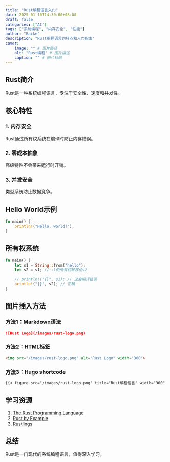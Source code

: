 ```yaml
---
title: "Rust编程语言入门"
date: 2025-01-16T14:30:00+08:00
draft: false
categories: ["AI"]
tags: ["系统编程", "内存安全", "性能"]
author: "Baike"
description: "Rust编程语言的特点和入门指南"
cover:
    image: "" # 图片路径
    alt: "Rust编程" # 图片描述
    caption: "" # 图片标题
---
```


## Rust简介

Rust是一种系统编程语言，专注于安全性、速度和并发性。

## 核心特性

### 1. 内存安全
Rust通过所有权系统在编译时防止内存错误。

### 2. 零成本抽象
高级特性不会带来运行时开销。

### 3. 并发安全
类型系统防止数据竞争。

## Hello World示例

```rust
fn main() {
    println!("Hello, world!");
}
```

## 所有权系统

```rust
fn main() {
    let s1 = String::from("hello");
    let s2 = s1; // s1的所有权转移给s2
    
    // println!("{}", s1); // 这会编译错误
    println!("{}", s2); // 正确
}
```

## 图片插入方法

### 方法1：Markdown语法
```markdown
![Rust Logo](/images/rust-logo.png)
```

### 方法2：HTML标签
```html
<img src="/images/rust-logo.png" alt="Rust Logo" width="300">
```

### 方法3：Hugo shortcode
```markdown
{{< figure src="/images/rust-logo.png" title="Rust编程语言" width="300" >}}
```

## 学习资源

1. [The Rust Programming Language](https://doc.rust-lang.org/book/)
2. [Rust by Example](https://doc.rust-lang.org/rust-by-example/)
3. [Rustlings](https://github.com/rust-lang/rustlings)

## 总结

Rust是一门现代的系统编程语言，值得深入学习。
